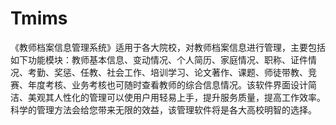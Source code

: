 # Tmims
 《教师档案信息管理系统》适用于各大院校，对教师档案信息进行管理，主要包括如下功能模块：教师基本信息、变动情况、个人简历、家庭情况、职称、证件情况、考勤、奖惩、任教、社会工作、培训学习、论文著作、课题、师徒带教、竞赛、年度考核、业务考核也可随时查看教师的综合信息情况。该软件界面设计简洁、美观其人性化的管理可以使用户用轻易上手，提升服务质量，提高工作效率。科学的管理方法会给您带来无限的效益，该管理软件将是各大高校明智的选择。
